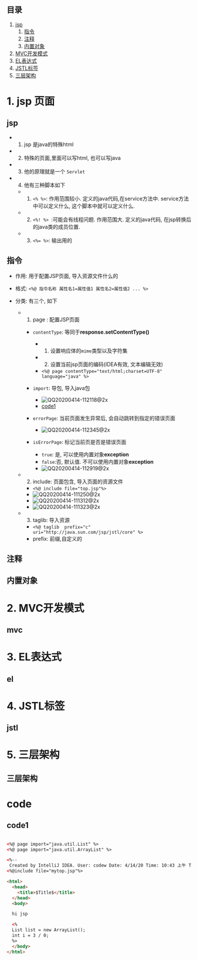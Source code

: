 ## 目录

1. [jsp](#jsp)
    1. [指令](#指令) 
    2. [注释](#注释)
    3. [内置对象](#内置对象)
2. [MVC开发模式](#mvc)
3. [EL表达式](#el)
4. [JSTL标签](#jstl)
5. [三层架构](#三层架构)


# 1. jsp 页面
## jsp

- 1. jsp 是java的特殊html
- 2. 特殊的页面,里面可以写html, 也可以写java
- 3. 他的原理就是一个 `Servlet`
- 4. 他有三种脚本如下
  - 1. `<% %>`: 作用范围较小.  定义的java代码,在service方法中. service方法中可以定义什么, 这个脚本中就可以定义什么.
  - 2. `<%! %> `:可能会有线程问题. 作用范围大.  定义的java代码, 在jsp转换后的java类的成员位置.
  - 3. `<%= %>`: 输出用的

## 指令

- 作用: 用于配置JSP页面,  导入资源文件什么的
- 格式: `<%@ 指令名称 属性名1=属性值1 属性名2=属性值2 ... %>`


- 分类:  有三个, 如下
  - 1. page : 配置JSP页面
    - `contentType`: 等同于**response.setContentType()**
      - 1. 设置响应体的`mime`类型以及字符集
      - 2. 设置当前jsp页面的编码(IDEA有效, 文本编辑无效)
      - `<%@ page contentType="text/html;charset=UTF-8" language="java" %>`
  
    - `import`: 导包, 导入java包
      - ![QQ20200414-112118@2x](images/QQ20200414-112118@2x.png)
      - [code1](#code1)



    - `errorPage`: 当前页面发生异常后, 会自动跳转到指定的错误页面
       - ![QQ20200414-112345@2x](images/QQ20200414-112345@2x.png)
    
    - `isErrorPage`: 标记当前页是否是错误页面
      - `true`: 是, 可以使用内置对象**exception**
      - `false`:否, 默认值. 不可以使用内置对象**exception**
      - ![QQ20200414-112919@2x](images/QQ20200414-112919@2x.png)
      
      
  - 2. include:  页面包含, 导入页面的资源文件
    - `<%@ include file="top.jsp"%>`
    - ![QQ20200414-111250@2x](images/QQ20200414-111250@2x.png)
    - ![QQ20200414-111312@2x](images/QQ20200414-111312@2x.png)
    - ![QQ20200414-111323@2x](images/QQ20200414-111323@2x.png)


  - 3. taglib: 导入资源
  
    - `<%@ taglib  prefix="c" uri="http://java.sun.com/jsp/jstl/core" %>`
    - prefix: 前缀,自定义的




## 注释

## 内置对象




# 2. MVC开发模式
## mvc

# 3. EL表达式
## el

# 4. JSTL标签
## jstl


# 5. 三层架构
## 三层架构









# code


## code1

```html

<%@ page import="java.util.List" %>
<%@ page import="java.util.ArrayList" %>

<%--
 Created by IntelliJ IDEA. User: codew Date: 4/14/20 Time: 10:43 上午 To change this template use File | Settings | File Templates. --%> <%@ page contentType="text/html;charset=UTF-8" language="java" %>
<%@include file="mytop.jsp"%>

<html>
  <head>
    <title>$Title$</title>
  </head>
  <body>

  hi jsp

  <%    
  List list = new ArrayList();
  int i = 3 / 0;
  %>     
  </body>
</html>

```
